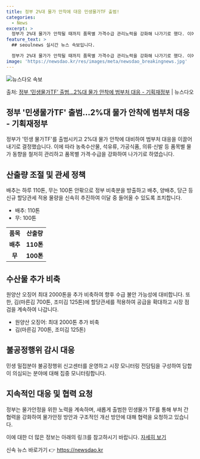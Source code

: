 ```yaml
---
title: 정부 2%대 물가 안착에 대응 민생물가TF 출범!
categories:
  - News
excerpt: >
  정부가 2%대 물가가 안착될 때까지 품목별 가격수급 관리노력을 강화해 나가기로 했다. 이에,배추는 하루110…
feature_text: >
  ## seoulnews 실시간 뉴스 속보입니다.

  정부가 2%대 물가가 안착될 때까지 품목별 가격수급 관리노력을 강화해 나가기로 했다. 이에,배추는 하루110…
image: 'https://newsdao.kr/res/images/meta/newsdao_breakingnews.jpg'
---
```


![뉴스다오 속보](https://newsdao.kr/res/images/meta/newsdao_breakingnews.jpg)

<p>출처: <a href="https://newsdao.kr/3726" rel="dofollow">정부 ‘민생물가TF’ 출범…2%대 물가 안착에 범부처 대응 - 기획재정부</a> | 뉴스다오</p>

<h2 data-ke-size="size26">정부 '민생물가TF' 출범…2%대 물가 안착에 범부처 대응 - 기획재정부</h2>
<p data-ke-size="size16">정부가 '민생 물가TF'를 출범시키고 2%대 물가 안착에 대비하여 범부처 대응을 이끌어내기로 결정했습니다. 이에 따라 농축수산물, 석유류, 가공식품, 의류·신발 등 품목별 물가 동향을 철저히 관리하고 품목별 가격·수급을 강화하여 나가기로 하였습니다.</p>

<h2 data-ke-size="size26">산출량 조절 및 관세 정책</h2>
<p data-ke-size="size16">배추는 하루 110톤, 무는 100톤 안팎으로 정부 비축분을 방출하고 배추, 양배추, 당근 등 신규 할당관세 적용 물량을 신속히 추진하여 이달 중 들어올 수 있도록 조치합니다.</p>
<ul>
<li>배추: 110톤</li>
<li>무: 100톤</li>
</ul>
<table>
  <tr>
    <td style="text-align: center; height: 17px;"><b>품목</b></td>
    <td style="text-align: center; height: 17px;"><b>산출량</b></td>
  </tr>
  <tr>
    <td style="text-align: center; height: 17px;"><b>배추</b></td>
    <td style="text-align: center; height: 17px;"><b>110톤</b></td>
  </tr>
  <tr>
    <td style="text-align: center; height: 17px;"><b>무</b></td>
    <td style="text-align: center; height: 17px;"><b>100톤</b></td>
  </tr>
</table>

<h2 data-ke-size="size26">수산물 추가 비축</h2>
<p data-ke-size="size16">원양산 오징어 최대 2000톤을 추가 비축하여 향후 수급 불안 가능성에 대비합니다. 또한, 김(마른김 700톤, 조미김 125톤)에 할당관세를 적용하여 공급을 확대하고 시장 점검을 계속하여 나갑니다.</p>
<ul>
<li>원양산 오징어: 최대 2000톤 추가 비축</li>
<li>김(마른김 700톤, 조미김 125톤)</li>
</ul>

<h2 data-ke-size="size26">불공정행위 감시 대응</h2>
<p data-ke-size="size16">민생 밀접분야 불공정행위 신고센터를 운영하고 시장 모니터링 전담팀을 구성하여 담합이 의심되는 분야에 대해 집중 모니터링합니다.</p>

<h2 data-ke-size="size26">지속적인 대응 및 협력 요청</h2>
<p data-ke-size="size16">정부는 물가안정을 위한 노력을 계속하며, 새롭게 출범한 민생물가 TF를 통해 부처 간 협력을 강화하여 물가안정 방안과 구조적인 개선 방안에 대해 협력을 요청하고 있습니다.</p>

이에 대한 더 많은 정보는 아래의 링크를 참고하시기 바랍니다. <a href="https://newsdao.kr/3726">자세히 보기</a> 

신속 뉴스 바로가기 👉 <a href="https://newsdao.kr" rel="dofollow">https://newsdao.kr</a>


